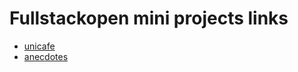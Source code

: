 # Fullstackopen mini projects links

- [unicafe](http://fullstackopen-projects.s3-website.eu-north-1.amazonaws.com/unicafe/)
- [anecdotes](http://fullstackopen-projects.s3-website.eu-north-1.amazonaws.com/anecdotes/)